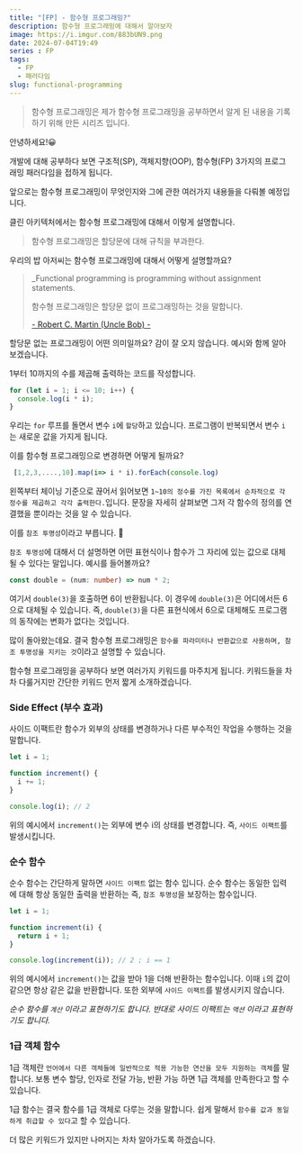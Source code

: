 ```yaml
---
title: "[FP] - 함수형 프로그래밍?"
description: 함수형 프로그래밍에 대해서 알아보자
image: https://i.imgur.com/883bUN9.png
date: 2024-07-04T19:49
series : FP
tags:
  - FP
  - 패러다임
slug: functional-programming
---
```


> 함수형 프로그래밍은 제가 함수형 프로그래밍을 공부하면서 알게 된 내용을 기록하기 위해 만든 시리즈 입니다.

안녕하세요!😀

개발에 대해 공부하다 보면 구조적(SP), 객체지향(OOP), 함수형(FP) 3가지의 프로그래밍 패러다임을 접하게 됩니다.

앞으로는 함수형 프로그래밍이 무엇인지와 그에 관한 여러가지 내용들을 다뤄볼 예정입니다.

클린 아키텍처에서는 함수형 프로그래밍에 대해서 이렇게 설명합니다.

> 함수형 프로그래밍은 할당문에 대해 규칙을 부과한다.

우리의 밥 아저씨는 함수형 프로그래밍에 대해서 어떻게 설명할까요?

> \_Functional programming is programming without assignment statements.
>
> 함수형 프로그래밍은 할당문 없이 프로그래밍하는 것을 말합니다.
>
> [- Robert C. Martin (Uncle Bob) -](https://medium.com/pragmatic-programmers/functional-programming-basics-whats-it-all-about-99e8554eeeb5)

할당문 없는 프로그래밍이 어떤 의미일까요? 감이 잘 오지 않습니다. 예시와 함께 알아보겠습니다.

1부터 10까지의 수를 제곱해 출력하는 코드를 작성합니다.

```ts
for (let i = 1; i <= 10; i++) {
  console.log(i * i);
}
```

우리는 `for` 루프를 돌면서 변수 `i`에 `할당`하고 있습니다. 프로그램이 반복되면서 변수 `i`는 새로운 값을 가지게 됩니다.

이를 함수형 프로그래밍으로 변경하면 어떻게 될까요?

```ts
 [1,2,3,....,10].map(i=> i * i).forEach(console.log)
```

왼쪽부터 체이닝 기준으로 끊어서 읽어보면 `1~10의 정수를 가진 목록에서 순차적으로 각 정수를 제곱하고 각각 출력한다.`입니다. 문장을 자세히 살펴보면 그저 각 함수의 정의를 연결했을 뿐이라는 것을 알 수 있습니다.

이를 `참조 투명성`이라고 부릅니다. 🎉

`참조 투명성`에 대해서 더 설명하면 어떤 표현식이나 함수가 그 자리에 있는 값으로 대체될 수 있다는 말입니다. 예시를 들어볼까요?

```ts
const double = (num: number) => num * 2;
```

여기서 `double(3)`을 호출하면 6이 반환됩니다. 이 경우에 `double(3)`은 어디에서든 6으로 대체될 수 있습니다. 즉, `double(3)`을 다른 표현식에서 6으로 대체해도 프로그램의 동작에는 변화가 없다는 것입니다.

많이 돌아왔는데요. 결국 함수형 프로그래밍은 `함수를 파라미터나 반환값으로 사용하며, 참조 투명성을 지키는 것`이라고 설명할 수 있습니다.

함수형 프로그래밍을 공부하다 보면 여러가지 키워드를 마주치게 됩니다. 키워드들을 차차 다룰거지만 간단한 키워드 먼저 짧게 소개하겠습니다.

### Side Effect (부수 효과)

사이드 이팩트란 함수가 외부의 상태를 변경하거나 다른 부수적인 작업을 수행하는 것을 말합니다.

```ts
let i = 1;

function increment() {
  i += 1;
}

console.log(i); // 2
```

위의 예시에서 `increment()`는 외부에 변수 i의 상태를 변경합니다. 즉, `사이드 이팩트`를 발생시킵니다.

### 순수 함수

순수 함수는 간단하게 말하면 `사이드 이팩트` 없는 함수 입니다. 순수 함수는 동일한 입력에 대해 항상 동일한 출력을 반환하는 즉, `참조 투명성`을 보장하는 함수입니다.

```ts
let i = 1;

function increment(i) {
  return i + 1;
}

console.log(increment(i)); // 2 ; i == 1
```

위의 예시에서 `increment()`는 값을 받아 1을 더해 반환하는 함수입니다. 이때 `i`의 값이 같으면 항상 같은 값을 반환합니다. 또한 외부에 `사이드 이팩트`를 발생시키지 않습니다.

_순수 함수를 `계산` 이라고 표현하기도 합니다. 반대로 사이드 이팩트는 `액션` 이라고 표현하기도 합니다._

### 1급 객체 함수

1급 객체란 `언어에서 다른 객체들에 일반적으로 적용 가능한 연산을 모두 지원하는 객체`를 말합니다. 보통 변수 할당, 인자로 전달 가능, 반환 가능 하면 1급 객체를 만족한다고 할 수 있습니다.

1급 함수는 결국 함수를 1급 객체로 다루는 것을 말합니다. 쉽게 말해서 `함수를 값과 동일하게 취급할 수 있다`고 할 수 있습니다.

더 많은 키워드가 있지만 나머지는 차차 알아가도록 하겠습니다.
